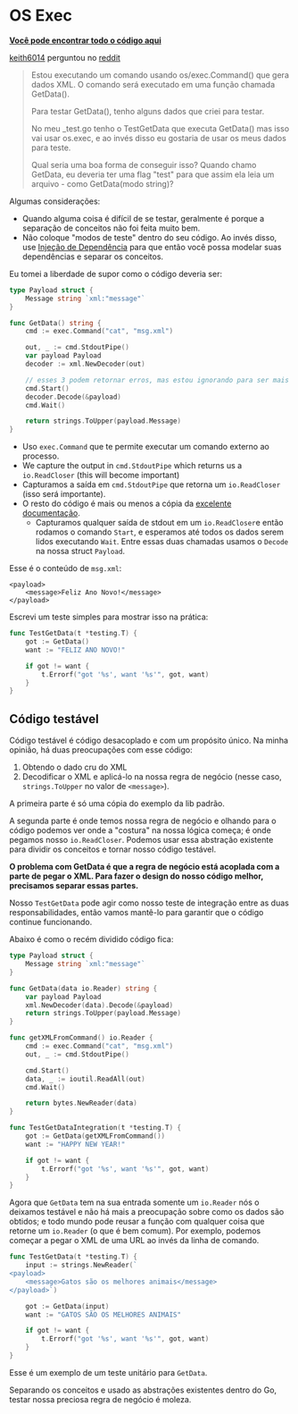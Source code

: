 # OS Exec

[**Você pode encontrar todo o código aqui**](https://github.com/larien/learn-go-with-tests/tree/master/q-and-a/os-exec)

[keith6014](https://www.reddit.com/user/keith6014) perguntou no [reddit](https://www.reddit.com/r/golang/comments/aaz8ji/testdata_and_function_setup_help/)

> Estou executando um comando usando os/exec.Command\(\) que gera dados XML. O comando será executado em uma função chamada GetData\(\). 
>
> Para testar GetData\(\), tenho alguns dados que criei para testar. 
>
> No meu \_test.go tenho o TestGetData que executa GetData\(\) mas isso vai usar os.exec, e ao invés disso eu gostaria de usar os meus dados para teste.
>
> Qual seria uma boa forma de conseguir isso? Quando chamo GetData, eu deveria ter uma flag "test" para que assim ela leia um arquivo - como GetData\(modo string\)?

Algumas considerações:

* Quando alguma coisa é difícil de se testar, geralmente é porque a separação de conceitos não foi feita muito bem.
* Não coloque "modos de teste" dentro do seu código. Ao invés disso, use [Injeção de Dependência](../primeiros-passos-com-go/dependency-injection.md) para que então você possa modelar suas dependências e separar os conceitos.

Eu tomei a liberdade de supor como o código deveria ser:

```go
type Payload struct {
    Message string `xml:"message"`
}

func GetData() string {
    cmd := exec.Command("cat", "msg.xml")

    out, _ := cmd.StdoutPipe()
    var payload Payload
    decoder := xml.NewDecoder(out)

    // esses 3 podem retornar erros, mas estou ignorando para ser mais direto
    cmd.Start()
    decoder.Decode(&payload)
    cmd.Wait()

    return strings.ToUpper(payload.Message)
}
```

* Uso `exec.Command` que te permite executar um comando externo ao processo.
* We capture the output in `cmd.StdoutPipe` which returns us a `io.ReadCloser` \(this will become important\)
* Capturamos a saída em `cmd.StdoutPipe` que retorna um `io.ReadCloser` \(isso será importante\).
* O resto do código é mais ou menos a cópia da [excelente documentação](https://golang.org/pkg/os/exec/#example_Cmd_StdoutPipe).
  * Capturamos qualquer saída de stdout em um `io.ReadCloser`e então rodamos o comando `Start`, e esperamos até todos os dados serem lidos executando `Wait`. Entre essas duas chamadas usamos o `Decode` na nossa struct `Payload`.

Esse é o conteúdo de `msg.xml`:

```markup
<payload>
    <message>Feliz Ano Novo!</message>
</payload>
```

Escrevi um teste simples para mostrar isso na prática:

```go
func TestGetData(t *testing.T) {
    got := GetData()
    want := "FELIZ ANO NOVO!"

    if got != want {
        t.Errorf("got '%s', want '%s'", got, want)
    }
}
```

## Código testável

Código testável é código desacoplado e com um propósito único. Na minha opinião, há duas preocupações com esse código:

1. Obtendo o dado cru do XML
2. Decodificar o XML e aplicá-lo na nossa regra de negócio \(nesse caso, `strings.ToUpper` no valor de `<message>`\).

A primeira parte é só uma cópia do exemplo da lib padrão.

A segunda parte é onde temos nossa regra de negócio e olhando para o código podemos ver onde a "costura" na nossa lógica começa; é onde pegamos nosso `io.ReadCloser`. Podemos usar essa abstração existente para dividir os conceitos e tornar nosso código testável.

**O problema com GetData é que a regra de negócio está acoplada com a parte de pegar o XML. Para fazer o design do nosso código melhor, precisamos separar essas partes.**

Nosso `TestGetData` pode agir como nosso teste de integração entre as duas responsabilidades, então vamos mantê-lo para garantir que o código continue funcionando.

Abaixo é como o recém dividido código fica:

```go
type Payload struct {
    Message string `xml:"message"`
}

func GetData(data io.Reader) string {
    var payload Payload
    xml.NewDecoder(data).Decode(&payload)
    return strings.ToUpper(payload.Message)
}

func getXMLFromCommand() io.Reader {
    cmd := exec.Command("cat", "msg.xml")
    out, _ := cmd.StdoutPipe()

    cmd.Start()
    data, _ := ioutil.ReadAll(out)
    cmd.Wait()

    return bytes.NewReader(data)
}

func TestGetDataIntegration(t *testing.T) {
    got := GetData(getXMLFromCommand())
    want := "HAPPY NEW YEAR!"

    if got != want {
        t.Errorf("got '%s', want '%s'", got, want)
    }
}
```

Agora que `GetData` tem na sua entrada somente um `io.Reader` nós o deixamos testável e não há mais a preocupação sobre como os dados são obtidos; e todo mundo pode reusar a função com qualquer coisa que retorne um `io.Reader` \(o que é bem comum\). Por exemplo, podemos começar a pegar o XML de uma URL ao invés da linha de comando.

```go
func TestGetData(t *testing.T) {
    input := strings.NewReader(`
<payload>
    <message>Gatos são os melhores animais</message>
</payload>`)

    got := GetData(input)
    want := "GATOS SÃO OS MELHORES ANIMAIS"

    if got != want {
        t.Errorf("got '%s', want '%s'", got, want)
    }
}
```

Esse é um exemplo de um teste unitário para `GetData`.

Separando os conceitos e usado as abstrações existentes dentro do Go, testar nossa preciosa regra de negócio é moleza.

